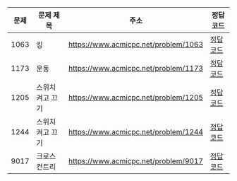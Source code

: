 | 문제 | 문제 제목        | 주소                                 | 정답 코드                   |
| ---- | ---------------- | ------------------------------------ | --------------------------- |
| 1063 | 킹               | https://www.acmicpc.net/problem/1063 | [정답 코드](./0x0C/1063.js) |
| 1173 | 운동             | https://www.acmicpc.net/problem/1173 | [정답 코드](./0x0C/1173.js) |
| 1205 | 스위치 켜고 끄기 | https://www.acmicpc.net/problem/1205 | [정답 코드](./0x0C/1205.js) |
| 1244 | 스위치 켜고 끄기 | https://www.acmicpc.net/problem/1244 | [정답 코드](./0x0C/1244.js) |
| 9017 | 크로스 컨트리    | https://www.acmicpc.net/problem/9017 | [정답 코드](./0x0C/9017.js) |
